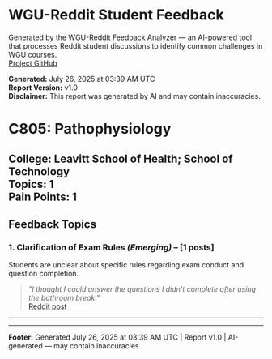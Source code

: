 # WGU-Reddit Student Feedback

Generated by the WGU-Reddit Feedback Analyzer — an AI-powered tool that processes Reddit student discussions to identify common challenges in WGU courses.  
[Project GitHub](https://wgudataninja.github.io/wgu-reddit-monitoring-pipeline/)

**Generated:** July 26, 2025 at 03:39 AM UTC  
**Report Version:** v1.0  
**Disclaimer:** This report was generated by AI and may contain inaccuracies.  
# C805: Pathophysiology
**College:** Leavitt School of Health; School of Technology  
**Topics:** 1  
**Pain Points:** 1  
---
## Feedback Topics
### 1. Clarification of Exam Rules _(Emerging)_ – [1 posts]
Students are unclear about specific rules regarding exam conduct and question completion.  
> _"I thought I could answer the questions I didn’t complete after using the bathroom break."_  
> [Reddit post](https://reddit.com/comments/1d4c101)  
---
---
**Footer:** Generated July 26, 2025 at 03:39 AM UTC | Report v1.0 | AI-generated — may contain inaccuracies  
